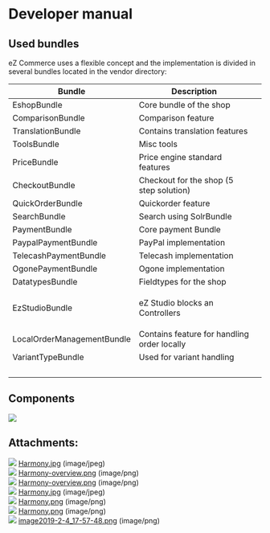 #  Developer manual 

## Used bundles

eZ Commerce uses a flexible concept and the implementation is divided in several bundles located in the vendor directory:

<table>
<thead>
<tr class="header">
<th>Bundle</th>
<th>Description</th>
<th><br />
</th>
</tr>
</thead>
<tbody>
<tr>
<td>EshopBundle</td>
<td>Core bundle of the shop</td>
<td><br />
</td>
</tr>
<tr>
<td>ComparisonBundle</td>
<td>Comparison feature</td>
<td><br />
</td>
</tr>
<tr>
<td>TranslationBundle</td>
<td>Contains translation features</td>
<td><br />
</td>
</tr>
<tr>
<td>ToolsBundle</td>
<td>Misc tools</td>
<td><br />
</td>
</tr>
<tr>
<td>PriceBundle</td>
<td>Price engine standard features</td>
<td><br />
</td>
</tr>
<tr>
<td>CheckoutBundle</td>
<td>Checkout for the shop (5 step solution)</td>
<td><br />
</td>
</tr>
<tr>
<td>QuickOrderBundle</td>
<td>Quickorder feature</td>
<td><br />
</td>
</tr>
<tr>
<td>SearchBundle</td>
<td>Search using SolrBundle</td>
<td><br />
</td>
</tr>
<tr>
<td>PaymentBundle</td>
<td>Core payment Bundle</td>
<td><br />
</td>
</tr>
<tr>
<td>PaypalPaymentBundle</td>
<td>PayPal implementation</td>
<td><br />
</td>
</tr>
<tr>
<td>TelecashPaymentBundle</td>
<td>Telecash implementation</td>
<td><br />
</td>
</tr>
<tr>
<td>OgonePaymentBundle</td>
<td>Ogone implementation</td>
<td><br />
</td>
</tr>
<tr>
<td>DatatypesBundle</td>
<td>Fieldtypes for the shop</td>
<td><br />
</td>
</tr>
<tr>
<td>EzStudioBundle</td>
<td><p>eZ Studio blocks an Controllers</p></td>
<td><br />
</td>
</tr>
<tr>
<td>LocalOrderManagementBundle</td>
<td>Contains feature for handling order locally</td>
<td><br />
</td>
</tr>
<tr>
<td>VariantTypeBundle</td>
<td>Used for variant handling</td>
<td><br />
</td>
</tr>
<tr>
<td><br />
</td>
<td><br />
</td>
<td><br />
</td>
</tr>
</tbody>
</table>

## Components

![](attachments/23560553/23566421.png)

## Attachments:

![](images/icons/bullet_blue.gif) [Harmony.jpg](attachments/23560553/23563986.jpg) (image/jpeg)  
![](images/icons/bullet_blue.gif) [Harmony-overview.png](attachments/23560553/23563369.png) (image/png)  
![](images/icons/bullet_blue.gif) [Harmony-overview.png](attachments/23560553/23563377.png) (image/png)  
![](images/icons/bullet_blue.gif) [Harmony.jpg](attachments/23560553/23563376.jpg) (image/jpeg)  
![](images/icons/bullet_blue.gif) [Harmony.png](attachments/23560553/23563982.png) (image/png)  
![](images/icons/bullet_blue.gif) [Harmony.png](attachments/23560553/23563997.png) (image/png)  
![](images/icons/bullet_blue.gif) [image2019-2-4\_17-57-48.png](attachments/23560553/23566421.png) (image/png)  
